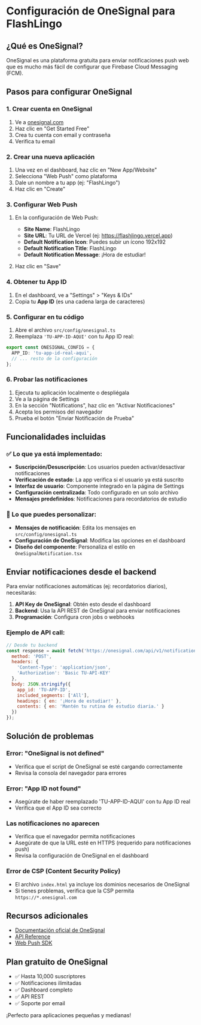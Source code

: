 # Configuración de OneSignal para FlashLingo

## ¿Qué es OneSignal?

OneSignal es una plataforma gratuita para enviar notificaciones push web que es mucho más fácil de configurar que Firebase Cloud Messaging (FCM).

## Pasos para configurar OneSignal

### 1. Crear cuenta en OneSignal

1. Ve a [onesignal.com](https://onesignal.com)
2. Haz clic en "Get Started Free"
3. Crea tu cuenta con email y contraseña
4. Verifica tu email

### 2. Crear una nueva aplicación

1. Una vez en el dashboard, haz clic en "New App/Website"
2. Selecciona "Web Push" como plataforma
3. Dale un nombre a tu app (ej: "FlashLingo")
4. Haz clic en "Create"

### 3. Configurar Web Push

1. En la configuración de Web Push:
   - **Site Name**: FlashLingo
   - **Site URL**: Tu URL de Vercel (ej: https://flashlingo.vercel.app)
   - **Default Notification Icon**: Puedes subir un ícono 192x192
   - **Default Notification Title**: FlashLingo
   - **Default Notification Message**: ¡Hora de estudiar!

2. Haz clic en "Save"

### 4. Obtener tu App ID

1. En el dashboard, ve a "Settings" > "Keys & IDs"
2. Copia tu **App ID** (es una cadena larga de caracteres)

### 5. Configurar en tu código

1. Abre el archivo `src/config/onesignal.ts`
2. Reemplaza `'TU-APP-ID-AQUI'` con tu App ID real:

```typescript
export const ONESIGNAL_CONFIG = {
  APP_ID: 'tu-app-id-real-aqui',
  // ... resto de la configuración
};
```

### 6. Probar las notificaciones

1. Ejecuta tu aplicación localmente o despliégala
2. Ve a la página de Settings
3. En la sección "Notifications", haz clic en "Activar Notificaciones"
4. Acepta los permisos del navegador
5. Prueba el botón "Enviar Notificación de Prueba"

## Funcionalidades incluidas

### ✅ Lo que ya está implementado:

- **Suscripción/Desuscripción**: Los usuarios pueden activar/desactivar notificaciones
- **Verificación de estado**: La app verifica si el usuario ya está suscrito
- **Interfaz de usuario**: Componente integrado en la página de Settings
- **Configuración centralizada**: Todo configurado en un solo archivo
- **Mensajes predefinidos**: Notificaciones para recordatorios de estudio

### 🔄 Lo que puedes personalizar:

- **Mensajes de notificación**: Edita los mensajes en `src/config/onesignal.ts`
- **Configuración de OneSignal**: Modifica las opciones en el dashboard
- **Diseño del componente**: Personaliza el estilo en `OneSignalNotification.tsx`

## Enviar notificaciones desde el backend

Para enviar notificaciones automáticas (ej: recordatorios diarios), necesitarás:

1. **API Key de OneSignal**: Obtén esto desde el dashboard
2. **Backend**: Usa la API REST de OneSignal para enviar notificaciones
3. **Programación**: Configura cron jobs o webhooks

### Ejemplo de API call:

```javascript
// Desde tu backend
const response = await fetch('https://onesignal.com/api/v1/notifications', {
  method: 'POST',
  headers: {
    'Content-Type': 'application/json',
    'Authorization': 'Basic TU-API-KEY'
  },
  body: JSON.stringify({
    app_id: 'TU-APP-ID',
    included_segments: ['All'],
    headings: { en: '¡Hora de estudiar!' },
    contents: { en: 'Mantén tu rutina de estudio diaria.' }
  })
});
```

## Solución de problemas

### Error: "OneSignal is not defined"
- Verifica que el script de OneSignal se esté cargando correctamente
- Revisa la consola del navegador para errores

### Error: "App ID not found"
- Asegúrate de haber reemplazado 'TU-APP-ID-AQUI' con tu App ID real
- Verifica que el App ID sea correcto

### Las notificaciones no aparecen
- Verifica que el navegador permita notificaciones
- Asegúrate de que la URL esté en HTTPS (requerido para notificaciones push)
- Revisa la configuración de OneSignal en el dashboard

### Error de CSP (Content Security Policy)
- El archivo `index.html` ya incluye los dominios necesarios de OneSignal
- Si tienes problemas, verifica que la CSP permita `https://*.onesignal.com`

## Recursos adicionales

- [Documentación oficial de OneSignal](https://documentation.onesignal.com/)
- [API Reference](https://documentation.onesignal.com/reference)
- [Web Push SDK](https://documentation.onesignal.com/docs/web-push-sdk-setup)

## Plan gratuito de OneSignal

- ✅ Hasta 10,000 suscriptores
- ✅ Notificaciones ilimitadas
- ✅ Dashboard completo
- ✅ API REST
- ✅ Soporte por email

¡Perfecto para aplicaciones pequeñas y medianas! 